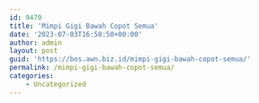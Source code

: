 ```yaml
---
id: 9470
title: 'Mimpi Gigi Bawah Copot Semua'
date: '2023-07-03T16:50:50+00:00'
author: admin
layout: post
guid: 'https://bos.awn.biz.id/mimpi-gigi-bawah-copot-semua/'
permalink: /mimpi-gigi-bawah-copot-semua/
categories:
    - Uncategorized
---
```


